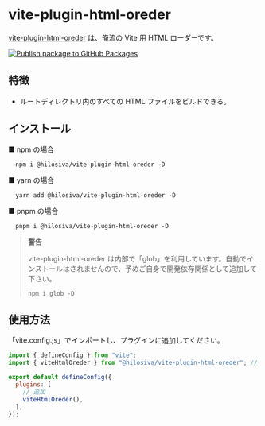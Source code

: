 # vite-plugin-html-oreder

[vite-plugin-html-oreder](https://github.com/hilosiva/vite-plugin-html-oreder) は、俺流の Vite 用 HTML ローダーです。

[![Publish package to GitHub Packages](https://github.com/hilosiva/vite-plugin-html-oreder/actions/workflows/auto-publish.yml/badge.svg?branch=main)](https://github.com/hilosiva/vite-plugin-html-oreder/actions/workflows/auto-publish.yml)

## 特徴

- ルートディレクトリ内のすべての HTML ファイルをビルドできる。

## インストール

■ npm の場合

```console
  npm i @hilosiva/vite-plugin-html-oreder -D
```

■ yarn の場合

```console
  yarn add @hilosiva/vite-plugin-html-oreder -D
```

■ pnpm の場合

```console
  pnpm i @hilosiva/vite-plugin-html-oreder -D
```

> **警告**
>
> vite-plugin-html-oreder は内部で「glob」を利用しています。自動でインストールはされませんので、予めご自身で開発依存関係として追加して下さい。
>
> ```console
> npm i glob -D
> ```

## 使用方法

「vite.config.js」でインポートし、プラグインに追加してください。

```javascript
import { defineConfig } from "vite";
import { viteHtmlOreder } from "@hilosiva/vite-plugin-html-oreder"; // 追加

export default defineConfig({
  plugins: [
    // 追加
    viteHtmlOreder(),
  ],
});
```

